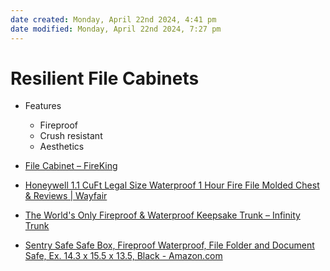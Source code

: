 ```yaml
---
date created: Monday, April 22nd 2024, 4:41 pm
date modified: Monday, April 22nd 2024, 7:27 pm
---
```


# Resilient File Cabinets
-  Features
	- Fireproof
	- Crush resistant
	- Aesthetics

- [File Cabinet – FireKing](https://www.fireking.com/collections/file-cabinet) 
- [Honeywell 1.1 CuFt Legal Size Waterproof 1 Hour Fire File Molded Chest & Reviews | Wayfair](https://www.wayfair.com/storage-organization/pdp/honeywell-11-cuft-legal-size-waterproof-1-hour-fire-file-molded-chest-hon2331.html) 
- [The World's Only Fireproof & Waterproof Keepsake Trunk – Infinity Trunk](https://www.infinitytrunk.com/) 
- [Sentry Safe Safe Box, Fireproof Waterproof, File Folder and Document Safe, Ex. 14.3 x 15.5 x 13.5, Black - Amazon.com](https://www.amazon.com/SentrySafe-HD4100-Fireproof-Waterproof-Cubic/dp/B00GE57DFK/ref=sr_1_1_sspa?crid=2ISBLFW33PU81&dib=eyJ2IjoiMSJ9.TFeTgp_3k7pZPuaT-udhyUj5As6TrNYj-ZFn2nh_YcARA7x-z-LDCKFvlOqsE8Fu06Tk01_CBPLy_wrLWl8gqDZcE3p1wOzSsV7N9s3FDaGtDTZMf6iDxBTBgyJMr8DzKRsTh3HAvCnrg75bR8Xr_JdENDalmOmFiX2jyAs-A_ttmyYItTiCkC9kD0GP56pW41Q2Im4tSyezTJkb7mRrLV7HvnACpXCnwfR0pNFEgzH3sUbmJZkDCG6zc1Jn07cOd6w2RmCoQu-laiUCSz--2mX9rQXEpznQ2GeFBAwfm_Q.v9jE8oSwVY1i_vdpUYvSSYQrqw_isef9hBdM-A-sVMY&dib_tag=se&keywords=fireproof+waterproof+file&qid=1713828419&s=hi&sprefix=fireproof+waterproof+file%2Ctools%2C81&sr=1-1-spons&sp_csd=d2lkZ2V0TmFtZT1zcF9hdGY&psc=1) 


